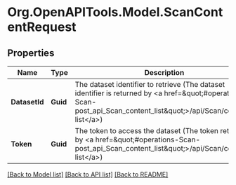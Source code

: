 # Org.OpenAPITools.Model.ScanContentRequest

## Properties

Name | Type | Description | Notes
------------ | ------------- | ------------- | -------------
**DatasetId** | **Guid** | The dataset identifier to retrieve (The dataset identifier is returned by &lt;a href&#x3D;\&quot;#operations-Scan-post_api_Scan_content_list\&quot;&gt;/api/Scan/content-list&lt;/a&gt;) | 
**Token** | **Guid** | The token to access the dataset (The token returned by &lt;a href&#x3D;\&quot;#operations-Scan-post_api_Scan_content_list\&quot;&gt;/api/Scan/content-list&lt;/a&gt;) | 

[[Back to Model list]](../README.md#documentation-for-models) [[Back to API list]](../README.md#documentation-for-api-endpoints) [[Back to README]](../README.md)

